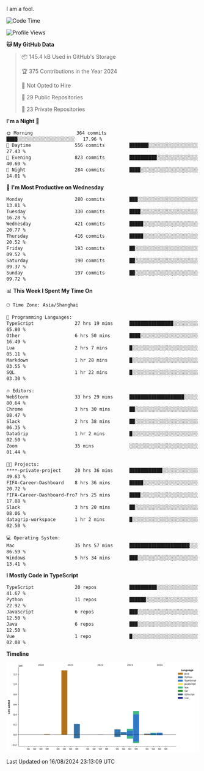 I am a fool.

<!--START_SECTION:waka-->
![Code Time](http://img.shields.io/badge/Code%20Time-1%2C675%20hrs%2040%20mins-blue)

![Profile Views](http://img.shields.io/badge/Profile%20Views-8-blue)

**🐱 My GitHub Data** 

> 📦 145.4 kB Used in GitHub's Storage 
 > 
> 🏆 375 Contributions in the Year 2024
 > 
> 🚫 Not Opted to Hire
 > 
> 📜 29 Public Repositories 
 > 
> 🔑 23 Private Repositories 
 > 
**I'm a Night 🦉** 

```text
🌞 Morning                364 commits         ████░░░░░░░░░░░░░░░░░░░░░   17.96 % 
🌆 Daytime                556 commits         ███████░░░░░░░░░░░░░░░░░░   27.43 % 
🌃 Evening                823 commits         ██████████░░░░░░░░░░░░░░░   40.60 % 
🌙 Night                  284 commits         ████░░░░░░░░░░░░░░░░░░░░░   14.01 % 
```
📅 **I'm Most Productive on Wednesday** 

```text
Monday                   280 commits         ███░░░░░░░░░░░░░░░░░░░░░░   13.81 % 
Tuesday                  330 commits         ████░░░░░░░░░░░░░░░░░░░░░   16.28 % 
Wednesday                421 commits         █████░░░░░░░░░░░░░░░░░░░░   20.77 % 
Thursday                 416 commits         █████░░░░░░░░░░░░░░░░░░░░   20.52 % 
Friday                   193 commits         ██░░░░░░░░░░░░░░░░░░░░░░░   09.52 % 
Saturday                 190 commits         ██░░░░░░░░░░░░░░░░░░░░░░░   09.37 % 
Sunday                   197 commits         ██░░░░░░░░░░░░░░░░░░░░░░░   09.72 % 
```


📊 **This Week I Spent My Time On** 

```text
🕑︎ Time Zone: Asia/Shanghai

💬 Programming Languages: 
TypeScript               27 hrs 19 mins      ████████████████░░░░░░░░░   65.80 % 
Other                    6 hrs 50 mins       ████░░░░░░░░░░░░░░░░░░░░░   16.49 % 
Lua                      2 hrs 7 mins        █░░░░░░░░░░░░░░░░░░░░░░░░   05.11 % 
Markdown                 1 hr 28 mins        █░░░░░░░░░░░░░░░░░░░░░░░░   03.55 % 
SQL                      1 hr 22 mins        █░░░░░░░░░░░░░░░░░░░░░░░░   03.30 % 

🔥 Editors: 
WebStorm                 33 hrs 29 mins      ████████████████████░░░░░   80.64 % 
Chrome                   3 hrs 30 mins       ██░░░░░░░░░░░░░░░░░░░░░░░   08.47 % 
Slack                    2 hrs 38 mins       ██░░░░░░░░░░░░░░░░░░░░░░░   06.35 % 
DataGrip                 1 hr 2 mins         █░░░░░░░░░░░░░░░░░░░░░░░░   02.50 % 
Zoom                     35 mins             ░░░░░░░░░░░░░░░░░░░░░░░░░   01.44 % 

🐱‍💻 Projects: 
****-private-project     20 hrs 36 mins      ████████████░░░░░░░░░░░░░   49.63 % 
FIFA-Career-Dashboard    8 hrs 36 mins       █████░░░░░░░░░░░░░░░░░░░░   20.72 % 
FIFA-Career-Dashboard-Fro7 hrs 25 mins       ████░░░░░░░░░░░░░░░░░░░░░   17.88 % 
Slack                    3 hrs 20 mins       ██░░░░░░░░░░░░░░░░░░░░░░░   08.06 % 
datagrip-workspace       1 hr 2 mins         █░░░░░░░░░░░░░░░░░░░░░░░░   02.50 % 

💻 Operating System: 
Mac                      35 hrs 57 mins      ██████████████████████░░░   86.59 % 
Windows                  5 hrs 34 mins       ███░░░░░░░░░░░░░░░░░░░░░░   13.41 % 
```

**I Mostly Code in TypeScript** 

```text
TypeScript               20 repos            ██████████░░░░░░░░░░░░░░░   41.67 % 
Python                   11 repos            ██████░░░░░░░░░░░░░░░░░░░   22.92 % 
JavaScript               6 repos             ███░░░░░░░░░░░░░░░░░░░░░░   12.50 % 
Java                     6 repos             ███░░░░░░░░░░░░░░░░░░░░░░   12.50 % 
Vue                      1 repo              █░░░░░░░░░░░░░░░░░░░░░░░░   02.08 % 
```



**Timeline**

![Lines of Code chart](https://raw.githubusercontent.com/VeejaLiu/VeejaLiu/master/assets/bar_graph.png)


 Last Updated on 16/08/2024 23:13:09 UTC
<!--END_SECTION:waka-->
